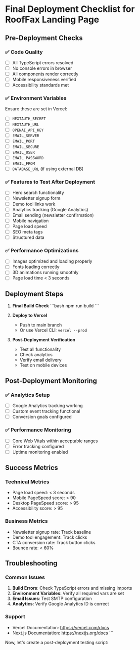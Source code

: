 # Final Deployment Checklist for RoofFax Landing Page

## Pre-Deployment Checks

### ✅ Code Quality
- [ ] All TypeScript errors resolved
- [ ] No console errors in browser
- [ ] All components render correctly
- [ ] Mobile responsiveness verified
- [ ] Accessibility standards met

### ✅ Environment Variables
Ensure these are set in Vercel:
- [ ] `NEXTAUTH_SECRET`
- [ ] `NEXTAUTH_URL`
- [ ] `OPENAI_API_KEY`
- [ ] `EMAIL_SERVER`
- [ ] `EMAIL_PORT`
- [ ] `EMAIL_SECURE`
- [ ] `EMAIL_USER`
- [ ] `EMAIL_PASSWORD`
- [ ] `EMAIL_FROM`
- [ ] `DATABASE_URL` (if using external DB)

### ✅ Features to Test After Deployment
- [ ] Hero search functionality
- [ ] Newsletter signup form
- [ ] Demo tool links work
- [ ] Analytics tracking (Google Analytics)
- [ ] Email sending (newsletter confirmation)
- [ ] Mobile navigation
- [ ] Page load speed
- [ ] SEO meta tags
- [ ] Structured data

### ✅ Performance Optimizations
- [ ] Images optimized and loading properly
- [ ] Fonts loading correctly
- [ ] 3D animations running smoothly
- [ ] Page load time < 3 seconds

## Deployment Steps

1. **Final Build Check**
   \`\`\`bash
   npm run build
   \`\`\`

2. **Deploy to Vercel**
   - Push to main branch
   - Or use Vercel CLI: `vercel --prod`

3. **Post-Deployment Verification**
   - Test all functionality
   - Check analytics
   - Verify email delivery
   - Test on mobile devices

## Post-Deployment Monitoring

### ✅ Analytics Setup
- [ ] Google Analytics tracking working
- [ ] Custom event tracking functional
- [ ] Conversion goals configured

### ✅ Performance Monitoring
- [ ] Core Web Vitals within acceptable ranges
- [ ] Error tracking configured
- [ ] Uptime monitoring enabled

## Success Metrics

### Technical Metrics
- Page load speed: < 3 seconds
- Mobile PageSpeed score: > 90
- Desktop PageSpeed score: > 95
- Accessibility score: > 95

### Business Metrics
- Newsletter signup rate: Track baseline
- Demo tool engagement: Track clicks
- CTA conversion rate: Track button clicks
- Bounce rate: < 60%

## Troubleshooting

### Common Issues
1. **Build Errors**: Check TypeScript errors and missing imports
2. **Environment Variables**: Verify all required vars are set
3. **Email Issues**: Test SMTP configuration
4. **Analytics**: Verify Google Analytics ID is correct

### Support
- Vercel Documentation: https://vercel.com/docs
- Next.js Documentation: https://nextjs.org/docs
\`\`\`

Now, let's create a post-deployment testing script:
